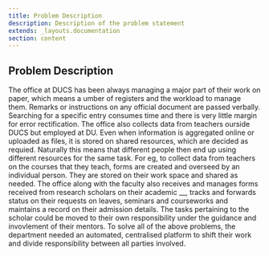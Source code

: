 ```yaml
---
title: Problem Description
description: Description of the problem statement
extends: _layouts.documentation
section: content
---
```


## Problem Description

The office at DUCS has been always managing a major part of their work on paper, which means a  umber of registers and the workload to manage them.  Remarks or instructions on any official document are passed verbally. Searching for a specific entry consumes time and there is very little margin for error rectification. The office also collects data from teachers ourside DUCS but employed at DU. Even when information is aggregated online or uploaded as files, it is stored on shared resources, which are decided as requied. Naturally this means that different people then end up using different resources for the same task. For eg, to collect data from teachers on the courses that they teach, forms are created and overseed by an individual person. They are stored on their work space and shared as needed. The office along with the faculty also receives and manages forms received from research scholars on their academic __, tracks and forwards status on their requests on leaves, seminars and courseworks and maintains a record on their admission details. The tasks pertaining to the scholar could be moved to their own responsibility under the guidance and invovlement of their mentors.  To solve all of the above problems, the department needed an automated, centralised platform to shift their work and divide responsibility between all parties involved.


